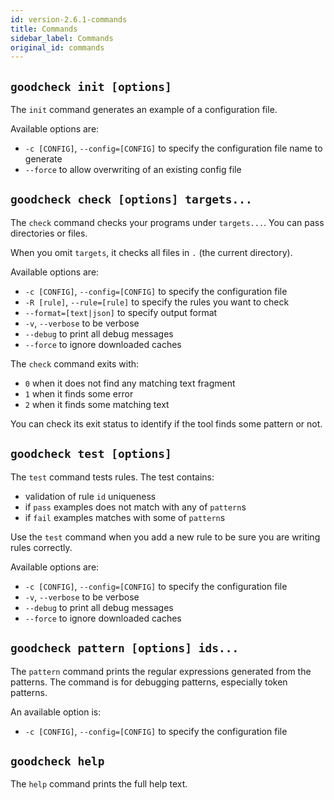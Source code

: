 ```yaml
---
id: version-2.6.1-commands
title: Commands
sidebar_label: Commands
original_id: commands
---
```


## `goodcheck init [options]`

The `init` command generates an example of a configuration file.

Available options are:

* `-c [CONFIG]`, `--config=[CONFIG]` to specify the configuration file name to generate
* `--force` to allow overwriting of an existing config file

## `goodcheck check [options] targets...`

The `check` command checks your programs under `targets...`.
You can pass directories or files.

When you omit `targets`, it checks all files in `.` (the current directory).

Available options are:

* `-c [CONFIG]`, `--config=[CONFIG]` to specify the configuration file
* `-R [rule]`, `--rule=[rule]` to specify the rules you want to check
* `--format=[text|json]` to specify output format
* `-v`, `--verbose` to be verbose
* `--debug` to print all debug messages
* `--force` to ignore downloaded caches

The `check` command exits with:

* `0` when it does not find any matching text fragment
* `1` when it finds some error
* `2` when it finds some matching text

You can check its exit status to identify if the tool finds some pattern or not.

## `goodcheck test [options]`

The `test` command tests rules.
The test contains:

* validation of rule `id` uniqueness
* if `pass` examples does not match with any of `pattern`s
* if `fail` examples matches with some of `pattern`s

Use the `test` command when you add a new rule to be sure you are writing rules correctly.

Available options are:

* `-c [CONFIG]`, `--config=[CONFIG]` to specify the configuration file
* `-v`, `--verbose` to be verbose
* `--debug` to print all debug messages
* `--force` to ignore downloaded caches

## `goodcheck pattern [options] ids...`

The `pattern` command prints the regular expressions generated from the patterns.
The command is for debugging patterns, especially token patterns.

An available option is:

* `-c [CONFIG]`, `--config=[CONFIG]` to specify the configuration file

## `goodcheck help`

The `help` command prints the full help text.
